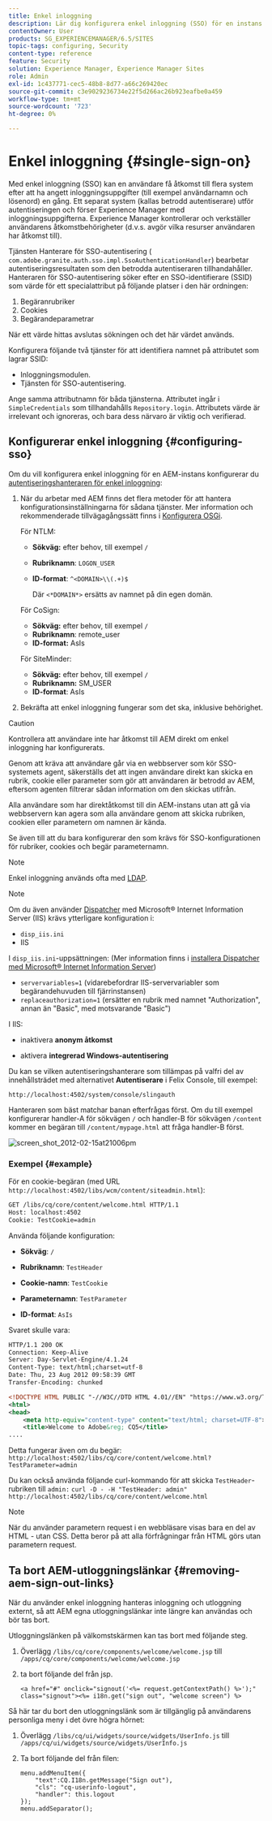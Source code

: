 ```yaml
---
title: Enkel inloggning
description: Lär dig konfigurera enkel inloggning (SSO) för en instans av Adobe Experience Manager (AEM).
contentOwner: User
products: SG_EXPERIENCEMANAGER/6.5/SITES
topic-tags: configuring, Security
content-type: reference
feature: Security
solution: Experience Manager, Experience Manager Sites
role: Admin
exl-id: 1c437771-cec5-48b8-8d77-a66c269420ec
source-git-commit: c3e9029236734e22f5d266ac26b923eafbe0a459
workflow-type: tm+mt
source-wordcount: '723'
ht-degree: 0%

---
```


# Enkel inloggning {#single-sign-on}

Med enkel inloggning (SSO) kan en användare få åtkomst till flera system efter att ha angett inloggningsuppgifter (till exempel användarnamn och lösenord) en gång. Ett separat system (kallas betrodd autentiserare) utför autentiseringen och förser Experience Manager med inloggningsuppgifterna. Experience Manager kontrollerar och verkställer användarens åtkomstbehörigheter (d.v.s. avgör vilka resurser användaren har åtkomst till).

Tjänsten Hanterare för SSO-autentisering ( `com.adobe.granite.auth.sso.impl.SsoAuthenticationHandler`) bearbetar autentiseringsresultaten som den betrodda autentiseraren tillhandahåller. Hanteraren för SSO-autentisering söker efter en SSO-identifierare (SSID) som värde för ett specialattribut på följande platser i den här ordningen:

1. Begäranrubriker
1. Cookies
1. Begärandeparametrar

När ett värde hittas avslutas sökningen och det här värdet används.

Konfigurera följande två tjänster för att identifiera namnet på attributet som lagrar SSID:

* Inloggningsmodulen.
* Tjänsten för SSO-autentisering.

Ange samma attributnamn för båda tjänsterna. Attributet ingår i `SimpleCredentials` som tillhandahålls `Repository.login`. Attributets värde är irrelevant och ignoreras, och bara dess närvaro är viktig och verifierad.

## Konfigurerar enkel inloggning {#configuring-sso}

Om du vill konfigurera enkel inloggning för en AEM-instans konfigurerar du [autentiseringshanteraren för enkel inloggning](/help/sites-deploying/osgi-configuration-settings.md#adobegranitessoauthenticationhandler):

1. När du arbetar med AEM finns det flera metoder för att hantera konfigurationsinställningarna för sådana tjänster. Mer information och rekommenderade tillvägagångssätt finns i [Konfigurera OSGi](/help/sites-deploying/configuring-osgi.md).

   För NTLM:

   * **Sökväg:** efter behov, till exempel `/`
   * **Rubriknamn**: `LOGON_USER`
   * **ID-format**: `^<DOMAIN>\\(.+)$`

     Där `<*DOMAIN*>` ersätts av namnet på din egen domän.

   För CoSign:

   * **Sökväg:** efter behov, till exempel `/`
   * **Rubriknamn**: remote_user
   * **ID-format:** AsIs

   För SiteMinder:

   * **Sökväg:** efter behov, till exempel `/`
   * **Rubriknamn:** SM_USER
   * **ID-format**: AsIs

1. Bekräfta att enkel inloggning fungerar som det ska, inklusive behörighet.

>[!CAUTION]
>
>Kontrollera att användare inte har åtkomst till AEM direkt om enkel inloggning har konfigurerats.
>
>Genom att kräva att användare går via en webbserver som kör SSO-systemets agent, säkerställs det att ingen användare direkt kan skicka en rubrik, cookie eller parameter som gör att användaren är betrodd av AEM, eftersom agenten filtrerar sådan information om den skickas utifrån.
>
>Alla användare som har direktåtkomst till din AEM-instans utan att gå via webbservern kan agera som alla användare genom att skicka rubriken, cookien eller parametern om namnen är kända.
>
>Se även till att du bara konfigurerar den som krävs för SSO-konfigurationen för rubriker, cookies och begär parameternamn.
>

>[!NOTE]
>
>Enkel inloggning används ofta med [LDAP](/help/sites-administering/ldap-config.md).

>[!NOTE]
>
>Om du även använder [Dispatcher](https://experienceleague.adobe.com/docs/experience-manager-dispatcher/using/dispatcher.html) med Microsoft® Internet Information Server (IIS) krävs ytterligare konfiguration i:
>
>* `disp_iis.ini`
>* IIS
>
>I `disp_iis.ini`-uppsättningen:
>(Mer information finns i [installera Dispatcher med Microsoft® Internet Information Server](https://experienceleague.adobe.com/docs/experience-manager-dispatcher/using/getting-started/dispatcher-install.html#microsoft-internet-information-server))
>
>* `servervariables=1` (vidarebefordrar IIS-servervariabler som begärandehuvuden till fjärrinstansen)
>* `replaceauthorization=1` (ersätter en rubrik med namnet &quot;Authorization&quot;, annan än &quot;Basic&quot;, med motsvarande &quot;Basic&quot;)
>
>I IIS:
>
>* inaktivera **anonym åtkomst**
>
>* aktivera **integrerad Windows-autentisering**
>

Du kan se vilken autentiseringshanterare som tillämpas på valfri del av innehållsträdet med alternativet **Autentiserare** i Felix Console, till exempel:

`http://localhost:4502/system/console/slingauth`

Hanteraren som bäst matchar banan efterfrågas först. Om du till exempel konfigurerar handler-A för sökvägen `/` och handler-B för sökvägen `/content` kommer en begäran till `/content/mypage.html` att fråga handler-B först.

![screen_shot_2012-02-15at21006pm](assets/screen_shot_2012-02-15at21006pm.png)

### Exempel {#example}

För en cookie-begäran (med URL `http://localhost:4502/libs/wcm/content/siteadmin.html`):

```xml
GET /libs/cq/core/content/welcome.html HTTP/1.1
Host: localhost:4502
Cookie: TestCookie=admin
```

Använda följande konfiguration:

* **Sökväg**: `/`

* **Rubriknamn**: `TestHeader`

* **Cookie-namn**: `TestCookie`

* **Parameternamn**: `TestParameter`

* **ID-format**: `AsIs`

Svaret skulle vara:

```xml
HTTP/1.1 200 OK
Connection: Keep-Alive
Server: Day-Servlet-Engine/4.1.24
Content-Type: text/html;charset=utf-8
Date: Thu, 23 Aug 2012 09:58:39 GMT
Transfer-Encoding: chunked

<!DOCTYPE HTML PUBLIC "-//W3C//DTD HTML 4.01//EN" "https://www.w3.org/TR/html4/strict.dtd">
<html>
<head>
    <meta http-equiv="content-type" content="text/html; charset=UTF-8">
    <title>Welcome to Adobe&reg; CQ5</title>
....
```

Detta fungerar även om du begär:
`http://localhost:4502/libs/cq/core/content/welcome.html?TestParameter=admin`

Du kan också använda följande curl-kommando för att skicka `TestHeader`-rubriken till `admin:`
`curl -D - -H "TestHeader: admin" http://localhost:4502/libs/cq/core/content/welcome.html`

>[!NOTE]
>
>När du använder parametern request i en webbläsare visas bara en del av HTML - utan CSS. Detta beror på att alla förfrågningar från HTML görs utan parametern request.

## Ta bort AEM-utloggningslänkar {#removing-aem-sign-out-links}

När du använder enkel inloggning hanteras inloggning och utloggning externt, så att AEM egna utloggningslänkar inte längre kan användas och bör tas bort.

Utloggningslänken på välkomstskärmen kan tas bort med följande steg.

1. Överlägg `/libs/cq/core/components/welcome/welcome.jsp` till `/apps/cq/core/components/welcome/welcome.jsp`
1. ta bort följande del från jsp.

   `<a href="#" onclick="signout('<%= request.getContextPath() %>');" class="signout"><%= i18n.get("sign out", "welcome screen") %>`

Så här tar du bort den utloggningslänk som är tillgänglig på användarens personliga meny i det övre högra hörnet:

1. Överlägg `/libs/cq/ui/widgets/source/widgets/UserInfo.js` till `/apps/cq/ui/widgets/source/widgets/UserInfo.js`

1. Ta bort följande del från filen:

   ```
   menu.addMenuItem({
       "text":CQ.I18n.getMessage("Sign out"),
       "cls": "cq-userinfo-logout",
       "handler": this.logout
   });
   menu.addSeparator();
   ```
